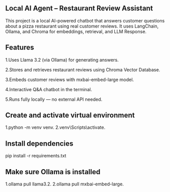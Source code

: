 ## Local AI Agent – Restaurant Review Assistant

This project is a local AI-powered chatbot that answers customer questions about a pizza restaurant using real customer reviews. It uses LangChain, Ollama, and Chroma for embeddings, retrieval, and LLM Response.

## Features

1.Uses Llama 3.2 (via Ollama) for generating answers.

2.Stores and retrieves restaurant reviews using Chroma Vector Database.

3.Embeds customer reviews with mxbai-embed-large model.

4.Interactive Q&A chatbot in the terminal.

5.Runs fully locally — no external API needed.

## Create and activate virtual environment

 1.python -m venv venv.
 2.venv\Scripts\activate.

## Install dependencies

pip install -r requirements.txt

## Make sure Ollama is installed

1.ollama pull llama3.2.
2.ollama pull mxbai-embed-large.
